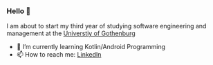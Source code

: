 ### Hello 👋

I am about to start my third year of studying software engineering and management at the [Universtiy of Gothenburg](https://www.gu.se/en/study-gothenburg/software-engineering-and-management-bachelors-programme-n1sof)

- 🌱 I’m currently learning Kotlin/Android Programming
- 📫 How to reach me: [LinkedIn](https://www.linkedin.com/in/karl-eriksson-9609842a4/) 

